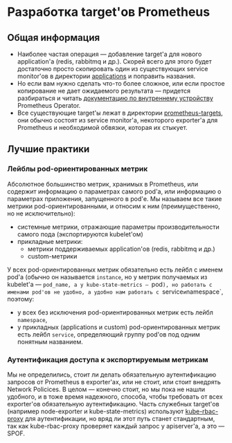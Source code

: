 Разработка target'ов Prometheus
===============================

Общая информация
----------------

* Наиболее частая операция — добавление target'а для нового application'а (redis, rabbitmq и др.). Скорей всего для этого будет достаточно просто скопировать один из существующих service monitor'ов в директории [applications](../templates/prometheus-targets/applications/) и поправить названия.
* Но если вам нужно сделать что-то более сложное, или если простое копирование не дает ожидаемого результата — придется разбираться и читать [документацию по внутреннему устройству](../../200-prometheus-operator/docs/INTERNALS.md) Prometheus Operator.
* Все существующие target'ы лежат в директории [prometheus-targets](../templates/prometheus-targets/), они обычно состоят из service monitor'а, некоторого exporter'а для Prometheus и необходимой обвязки, которая их стыкует.

Лучшие практики
---------------

### Лейблы pod-ориентированных метрик

Абсолютное большинство метрик, хранимых в Prometheus, или содержит информацию о параметрах самого pod'а, или информацию о параметрах приложения, запущенного в pod'е. Мы называем все такие метрики pod-ориентированными, и относим к ним (преимущественно, но не исключительно):
* системные метрики, отражающие параметры производительности самого пода (экспортируются kubelet'ом)
* прикладные метрики:
    * метрики поддерживаемых application'ов (redis, rabbitmq и др.)
    * custom-метрики

У всех pod-ориентированных метрик обязательно есть лейбл с именем pod'а (обычно он называется `instance`, но у метрик получаемых из kubelet'а — `pod_name, а у kube-state-metrics — `pod`), но работать с именами pod'ов не удобно, а удобно нам работать с `service` и `namespace`, поэтому:
* у всех без исключения pod-ориентированных метрик есть лейбл `namespace`,
* у прикладных (applications и custom) pod-ориентированных метрик есть лейбл `service`, определяющий группу pod'ов под одним понятным названием.

### Аутентификация доступа к экспортируемым метрикам

Мы не определились, стоит ли делать обязательную аутентификацию запросов от Prometheus в exporter'ах, или не стоит, или стоит внедрять Network Policices. В целом — конечно стоит, но мы пока не нашли удобного, и в тоже время надежного, способа, чтобы требовать от всех exporter'ов обязательную аутентификацию. Часть служебных target'ов (например node-exporter и kube-state-metrics) используют [kube-rbac-proxy](https://github.com/brancz/kube-rbac-proxy) для аутентификации, но вряд ли этот путь станет стандартным, так как kube-rbac-proxy проверяет каждый запрос у apiserver'а, а это — SPOF.
